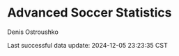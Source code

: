 # Advanced Soccer Statistics
Denis Ostroushko

<!-- gfm -->

Last successful data update: 2024-12-05 23:23:35 CST
